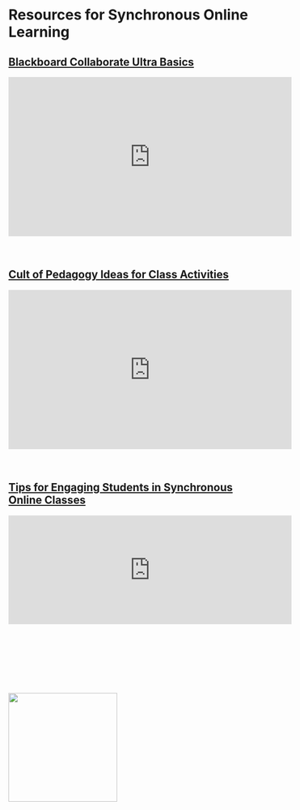 # Resources for Synchronous Online Learning

## [Blackboard Collaborate Ultra Basics](https://www.youtube.com/embed/1W4sGpVmJaY)
<iframe width="560" height="315" src="https://www.youtube.com/embed/1W4sGpVmJaY" frameborder="0" allow="accelerometer; autoplay; encrypted-media; gyroscope; picture-in-picture" allowfullscreen></iframe>
<br>
<br>
<br>

## [Cult of Pedagogy Ideas for Class Activities](https://www.cultofpedagogy.com/speaking-listening-techniques/)
<iframe width="560" height="315" src="https://www.cultofpedagogy.com/speaking-listening-techniques/" frameborder="0" allow="accelerometer; autoplay; encrypted-media; gyroscope; picture-in-picture" allowfullscreen></iframe>
<br>
<br>
<br>

## [Tips for Engaging Students in Synchronous Online Classes](https://www.facultyfocus.com/articles/online-education/synchronous-online-classes-10-tips-engaging-students/)
<iframe width="560" height="215" src="https://www.facultyfocus.com/articles/online-education/synchronous-online-classes-10-tips-engaging-students/" frameborder="0" allow="accelerometer; autoplay; encrypted-media; gyroscope; picture-in-picture" allowfullscreen></iframe>
<br>
<br>
<br>



<br>
<br>
<br>
<br>
<br>
<br>

<img height="215" src="https://partycity6.scene7.com/is/image/PartyCity/_pdp_sq_?$_1000x1000_$&$product=PartyCity/610214" onclick="rickRoll()">

<script>
var rickAstley = new Audio('https://archive.org/download/NeverGonnaGiveYouUp/jocofullinterview41.mp3')
  
function rickRoll (){

rickAstley.play()
}
</script>
                                                                                            
                                                                                            
                                                                                          
